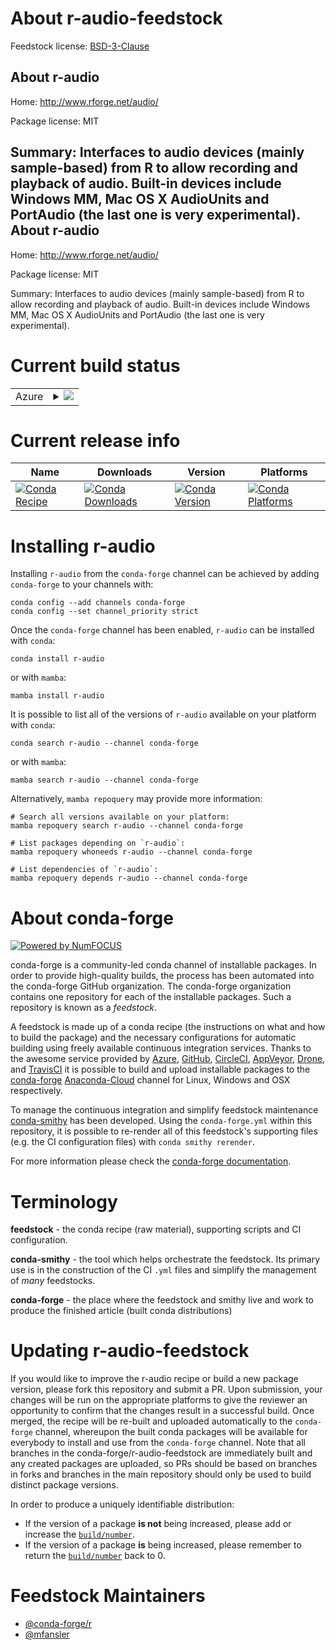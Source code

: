 About r-audio-feedstock
=======================

Feedstock license: [BSD-3-Clause](https://github.com/conda-forge/r-audio-feedstock/blob/main/LICENSE.txt)

About r-audio
-------------

Home: http://www.rforge.net/audio/

Package license: MIT

Summary: Interfaces to audio devices (mainly sample-based) from R to allow recording and playback of audio. Built-in devices include Windows MM, Mac OS X AudioUnits and PortAudio (the last one is very experimental).
About r-audio
-------------

Home: http://www.rforge.net/audio/

Package license: MIT

Summary: Interfaces to audio devices (mainly sample-based) from R to allow recording and playback of audio. Built-in devices include Windows MM, Mac OS X AudioUnits and PortAudio (the last one is very experimental).

Current build status
====================


<table>
    
  <tr>
    <td>Azure</td>
    <td>
      <details>
        <summary>
          <a href="https://dev.azure.com/conda-forge/feedstock-builds/_build/latest?definitionId=13940&branchName=main">
            <img src="https://dev.azure.com/conda-forge/feedstock-builds/_apis/build/status/r-audio-feedstock?branchName=main">
          </a>
        </summary>
        <table>
          <thead><tr><th>Variant</th><th>Status</th></tr></thead>
          <tbody><tr>
              <td>linux_64_r_base4.2</td>
              <td>
                <a href="https://dev.azure.com/conda-forge/feedstock-builds/_build/latest?definitionId=13940&branchName=main">
                  <img src="https://dev.azure.com/conda-forge/feedstock-builds/_apis/build/status/r-audio-feedstock?branchName=main&jobName=linux&configuration=linux%20linux_64_r_base4.2" alt="variant">
                </a>
              </td>
            </tr><tr>
              <td>linux_64_r_base4.3</td>
              <td>
                <a href="https://dev.azure.com/conda-forge/feedstock-builds/_build/latest?definitionId=13940&branchName=main">
                  <img src="https://dev.azure.com/conda-forge/feedstock-builds/_apis/build/status/r-audio-feedstock?branchName=main&jobName=linux&configuration=linux%20linux_64_r_base4.3" alt="variant">
                </a>
              </td>
            </tr><tr>
              <td>osx_64_r_base4.2</td>
              <td>
                <a href="https://dev.azure.com/conda-forge/feedstock-builds/_build/latest?definitionId=13940&branchName=main">
                  <img src="https://dev.azure.com/conda-forge/feedstock-builds/_apis/build/status/r-audio-feedstock?branchName=main&jobName=osx&configuration=osx%20osx_64_r_base4.2" alt="variant">
                </a>
              </td>
            </tr><tr>
              <td>osx_64_r_base4.3</td>
              <td>
                <a href="https://dev.azure.com/conda-forge/feedstock-builds/_build/latest?definitionId=13940&branchName=main">
                  <img src="https://dev.azure.com/conda-forge/feedstock-builds/_apis/build/status/r-audio-feedstock?branchName=main&jobName=osx&configuration=osx%20osx_64_r_base4.3" alt="variant">
                </a>
              </td>
            </tr><tr>
              <td>win_64</td>
              <td>
                <a href="https://dev.azure.com/conda-forge/feedstock-builds/_build/latest?definitionId=13940&branchName=main">
                  <img src="https://dev.azure.com/conda-forge/feedstock-builds/_apis/build/status/r-audio-feedstock?branchName=main&jobName=win&configuration=win%20win_64_" alt="variant">
                </a>
              </td>
            </tr>
          </tbody>
        </table>
      </details>
    </td>
  </tr>
</table>

Current release info
====================

| Name | Downloads | Version | Platforms |
| --- | --- | --- | --- |
| [![Conda Recipe](https://img.shields.io/badge/recipe-r--audio-green.svg)](https://anaconda.org/conda-forge/r-audio) | [![Conda Downloads](https://img.shields.io/conda/dn/conda-forge/r-audio.svg)](https://anaconda.org/conda-forge/r-audio) | [![Conda Version](https://img.shields.io/conda/vn/conda-forge/r-audio.svg)](https://anaconda.org/conda-forge/r-audio) | [![Conda Platforms](https://img.shields.io/conda/pn/conda-forge/r-audio.svg)](https://anaconda.org/conda-forge/r-audio) |

Installing r-audio
==================

Installing `r-audio` from the `conda-forge` channel can be achieved by adding `conda-forge` to your channels with:

```
conda config --add channels conda-forge
conda config --set channel_priority strict
```

Once the `conda-forge` channel has been enabled, `r-audio` can be installed with `conda`:

```
conda install r-audio
```

or with `mamba`:

```
mamba install r-audio
```

It is possible to list all of the versions of `r-audio` available on your platform with `conda`:

```
conda search r-audio --channel conda-forge
```

or with `mamba`:

```
mamba search r-audio --channel conda-forge
```

Alternatively, `mamba repoquery` may provide more information:

```
# Search all versions available on your platform:
mamba repoquery search r-audio --channel conda-forge

# List packages depending on `r-audio`:
mamba repoquery whoneeds r-audio --channel conda-forge

# List dependencies of `r-audio`:
mamba repoquery depends r-audio --channel conda-forge
```


About conda-forge
=================

[![Powered by
NumFOCUS](https://img.shields.io/badge/powered%20by-NumFOCUS-orange.svg?style=flat&colorA=E1523D&colorB=007D8A)](https://numfocus.org)

conda-forge is a community-led conda channel of installable packages.
In order to provide high-quality builds, the process has been automated into the
conda-forge GitHub organization. The conda-forge organization contains one repository
for each of the installable packages. Such a repository is known as a *feedstock*.

A feedstock is made up of a conda recipe (the instructions on what and how to build
the package) and the necessary configurations for automatic building using freely
available continuous integration services. Thanks to the awesome service provided by
[Azure](https://azure.microsoft.com/en-us/services/devops/), [GitHub](https://github.com/),
[CircleCI](https://circleci.com/), [AppVeyor](https://www.appveyor.com/),
[Drone](https://cloud.drone.io/welcome), and [TravisCI](https://travis-ci.com/)
it is possible to build and upload installable packages to the
[conda-forge](https://anaconda.org/conda-forge) [Anaconda-Cloud](https://anaconda.org/)
channel for Linux, Windows and OSX respectively.

To manage the continuous integration and simplify feedstock maintenance
[conda-smithy](https://github.com/conda-forge/conda-smithy) has been developed.
Using the ``conda-forge.yml`` within this repository, it is possible to re-render all of
this feedstock's supporting files (e.g. the CI configuration files) with ``conda smithy rerender``.

For more information please check the [conda-forge documentation](https://conda-forge.org/docs/).

Terminology
===========

**feedstock** - the conda recipe (raw material), supporting scripts and CI configuration.

**conda-smithy** - the tool which helps orchestrate the feedstock.
                   Its primary use is in the construction of the CI ``.yml`` files
                   and simplify the management of *many* feedstocks.

**conda-forge** - the place where the feedstock and smithy live and work to
                  produce the finished article (built conda distributions)


Updating r-audio-feedstock
==========================

If you would like to improve the r-audio recipe or build a new
package version, please fork this repository and submit a PR. Upon submission,
your changes will be run on the appropriate platforms to give the reviewer an
opportunity to confirm that the changes result in a successful build. Once
merged, the recipe will be re-built and uploaded automatically to the
`conda-forge` channel, whereupon the built conda packages will be available for
everybody to install and use from the `conda-forge` channel.
Note that all branches in the conda-forge/r-audio-feedstock are
immediately built and any created packages are uploaded, so PRs should be based
on branches in forks and branches in the main repository should only be used to
build distinct package versions.

In order to produce a uniquely identifiable distribution:
 * If the version of a package **is not** being increased, please add or increase
   the [``build/number``](https://docs.conda.io/projects/conda-build/en/latest/resources/define-metadata.html#build-number-and-string).
 * If the version of a package **is** being increased, please remember to return
   the [``build/number``](https://docs.conda.io/projects/conda-build/en/latest/resources/define-metadata.html#build-number-and-string)
   back to 0.

Feedstock Maintainers
=====================

* [@conda-forge/r](https://github.com/conda-forge/r/)
* [@mfansler](https://github.com/mfansler/)

